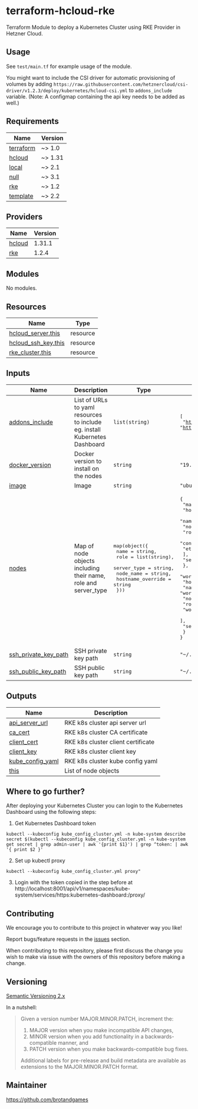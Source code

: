 # terraform-hcloud-rke

Terraform Module to deploy a Kubernetes Cluster using RKE Provider in Hetzner Cloud.

## Usage

See `test/main.tf` for example usage of the module.

You might want to include the CSI driver for automatic provisioning of volumes by adding `https://raw.githubusercontent.com/hetznercloud/csi-driver/v1.2.3/deploy/kubernetes/hcloud-csi.yml` to `addons_include` variable. (Note: A configmap containing the api key needs to be added as well.)

<!-- BEGINNING OF PRE-COMMIT-TERRAFORM DOCS HOOK -->
## Requirements

| Name | Version |
|------|---------|
| <a name="requirement_terraform"></a> [terraform](#requirement\_terraform) | ~> 1.0 |
| <a name="requirement_hcloud"></a> [hcloud](#requirement\_hcloud) | ~> 1.31 |
| <a name="requirement_local"></a> [local](#requirement\_local) | ~> 2.1 |
| <a name="requirement_null"></a> [null](#requirement\_null) | ~> 3.1 |
| <a name="requirement_rke"></a> [rke](#requirement\_rke) | ~> 1.2 |
| <a name="requirement_template"></a> [template](#requirement\_template) | ~> 2.2 |

## Providers

| Name | Version |
|------|---------|
| <a name="provider_hcloud"></a> [hcloud](#provider\_hcloud) | 1.31.1 |
| <a name="provider_rke"></a> [rke](#provider\_rke) | 1.2.4 |

## Modules

No modules.

## Resources

| Name | Type |
|------|------|
| [hcloud_server.this](https://registry.terraform.io/providers/hetznercloud/hcloud/latest/docs/resources/server) | resource |
| [hcloud_ssh_key.this](https://registry.terraform.io/providers/hetznercloud/hcloud/latest/docs/resources/ssh_key) | resource |
| [rke_cluster.this](https://registry.terraform.io/providers/rancher/rke/latest/docs/resources/cluster) | resource |

## Inputs

| Name | Description | Type | Default | Required |
|------|-------------|------|---------|:--------:|
| <a name="input_addons_include"></a> [addons\_include](#input\_addons\_include) | List of URLs to yaml resources to include eg. install Kubernetes Dashboard | `list(string)` | <pre>[<br>  "https://raw.githubusercontent.com/kubernetes/dashboard/v2.4.0/aio/deploy/recommended.yaml",<br>  "https://gist.githubusercontent.com/superseb/499f2caa2637c404af41cfb7e5f4a938/raw/930841ac00653fdff8beca61dab9a20bb8983782/k8s-dashboard-user.yml"<br>]</pre> | no |
| <a name="input_docker_version"></a> [docker\_version](#input\_docker\_version) | Docker version to install on the nodes | `string` | `"19.03.13"` | no |
| <a name="input_image"></a> [image](#input\_image) | Image | `string` | `"ubuntu-20.04"` | no |
| <a name="input_nodes"></a> [nodes](#input\_nodes) | Map of node objects including their name, role and server\_type | <pre>map(object({<br>    name              = string,<br>    role              = list(string),<br>    server_type       = string,<br>    node_name         = string,<br>    hostname_override = string<br>  }))</pre> | <pre>{<br>  "master1": {<br>    "hostname_override": "worker2",<br>    "name": "master1",<br>    "node_name": "master1",<br>    "role": [<br>      "controlplane",<br>      "etcd"<br>    ],<br>    "server_type": "cx21"<br>  },<br>  "worker1": {<br>    "hostname_override": "worker1",<br>    "name": "worker1",<br>    "node_name": "worker1",<br>    "role": [<br>      "worker"<br>    ],<br>    "server_type": "cx21"<br>  }<br>}</pre> | no |
| <a name="input_ssh_private_key_path"></a> [ssh\_private\_key\_path](#input\_ssh\_private\_key\_path) | SSH private key path | `string` | `"~/.ssh/id_rsa"` | no |
| <a name="input_ssh_public_key_path"></a> [ssh\_public\_key\_path](#input\_ssh\_public\_key\_path) | SSH public key path | `string` | `"~/.ssh/id_rsa.pub"` | no |

## Outputs

| Name | Description |
|------|-------------|
| <a name="output_api_server_url"></a> [api\_server\_url](#output\_api\_server\_url) | RKE k8s cluster api server url |
| <a name="output_ca_cert"></a> [ca\_cert](#output\_ca\_cert) | RKE k8s cluster CA certificate |
| <a name="output_client_cert"></a> [client\_cert](#output\_client\_cert) | RKE k8s cluster client certificate |
| <a name="output_client_key"></a> [client\_key](#output\_client\_key) | RKE k8s cluster client key |
| <a name="output_kube_config_yaml"></a> [kube\_config\_yaml](#output\_kube\_config\_yaml) | RKE k8s cluster kube config yaml |
| <a name="output_this"></a> [this](#output\_this) | List of node objects |
<!-- END OF PRE-COMMIT-TERRAFORM DOCS HOOK -->

## Where to go further?

After deploying your Kubernetes Cluster you can login to the Kubernetes Dashboard using the following steps:

1. Get Kubernetes Dashboard token

````
kubectl --kubeconfig kube_config_cluster.yml -n kube-system describe secret $(kubectl --kubeconfig kube_config_cluster.yml -n kube-system get secret | grep admin-user | awk '{print $1}') | grep ^token: | awk '{ print $2 }'
````

2. Set up kubectl proxy

````
kubectl --kubeconfig kube_config_cluster.yml proxy"
````

3. Login with the token copied in the step before at http://localhost:8001/api/v1/namespaces/kube-system/services/https:kubernetes-dashboard:/proxy/

## Contributing

We encourage you to contribute to this project in whatever way you like!

Report bugs/feature requests in the [issues](https://github.com/brotandgames/terraform-hcloud-rke/issues/new/choose) section.

When contributing to this repository, please first discuss the change you wish to make via issue with the owners of this repository before making a change.

## Versioning

[Semantic Versioning 2.x](https://semver.org/)

In a nutshell:

> Given a version number MAJOR.MINOR.PATCH, increment the:
>
> 1. MAJOR version when you make incompatible API changes,
> 2. MINOR version when you add functionality in a backwards-compatible manner, and
> 3. PATCH version when you make backwards-compatible bug fixes.
>
> Additional labels for pre-release and build metadata are available as extensions to the MAJOR.MINOR.PATCH format.

## Maintainer

https://github.com/brotandgames



